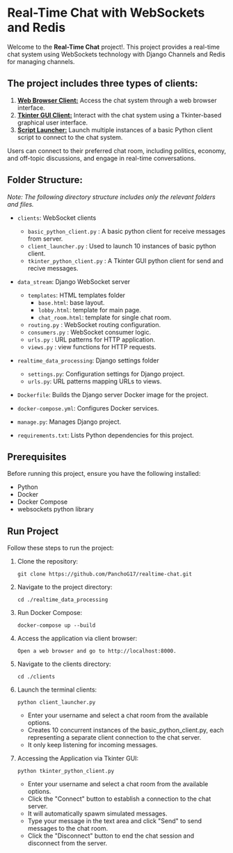 # Real-Time Chat with WebSockets and Redis

Welcome to the **Real-Time Chat** project!. This project provides a real-time chat system using WebSockets technology with Django Channels and Redis for managing channels.

## The project includes three types of clients:

1. **<u>Web Browser Client:</u>** Access the chat system through a web browser interface.
2. **<u>Tkinter GUI Client:</u>** Interact with the chat system using a Tkinter-based graphical user interface.
3. **<u>Script Launcher:</u>** Launch multiple instances of a basic Python client script to connect to the chat system.

Users can connect to their preferred chat room, including politics, economy, and off-topic discussions, and engage in real-time conversations.


## Folder Structure:
*Note: The following directory structure includes only the relevant folders and files.*

- `clients`: WebSocket clients
    - `basic_python_client.py` : A basic python client for receive messages from server.
    - `client_launcher.py` : Used to launch 10 instances of basic python client.
    - `tkinter_python_client.py` : A Tkinter GUI python client for send and recive messages.

- `data_stream`: Django WebSocket server
    - `templates`: HTML templates folder
        - `base.html`: base layout.
        - `lobby.html`: template for main page.
        - `chat_room.html`: template for single chat room.
    - `routing.py` : WebSocket routing configuration.
    - `consumers.py` : WebSocket consumer logic.
    - `urls.py` : URL patterns for HTTP application.
    - `views.py` : view functions for HTTP requests.

- `realtime_data_processing`: Django settings folder
    - `settings.py`: Configuration settings for Django project.
    - `urls.py`: URL patterns mapping URLs to views.

- `Dockerfile`: Builds the Django server Docker image for the project.
- `docker-compose.yml`: Configures Docker services.
- `manage.py`: Manages Django project.
- `requirements.txt`: Lists Python dependencies for this project.


## Prerequisites
Before running this project, ensure you have the following installed:

- Python
- Docker
- Docker Compose
- websockets python library

## Run Project
Follow these steps to run the project:

1. Clone the repository:
    ```console
    git clone https://github.com/PanchoG17/realtime-chat.git

2. Navigate to the project directory:
    ```console
    cd ./realtime_data_processing

3. Run Docker Compose:
    ```console
    docker-compose up --build

4. Access the application via client browser:
    ```
    Open a web browser and go to http://localhost:8000.

5. Navigate to the clients directory:
    ```console
    cd ./clients
    ```

6. Launch the terminal clients:
    ```console
    python client_launcher.py
    ```
    - Enter your username and select a chat room from the available options.
    - Creates 10 concurrent instances of the basic_python_client.py, each representing a separate client connection to the chat server.
    - It only keep listening for incoming messages.

6. Accessing the Application via Tkinter GUI:
    ```console
    python tkinter_python_client.py
    ```
    - Enter your username and select a chat room from the available options.
    - Click the "Connect" button to establish a connection to the chat server.
    - It will automatically spawm simulated messages.
    - Type your message in the text area and click "Send" to send messages to the chat room.
    - Click the "Disconnect" button to end the chat session and disconnect from the server.